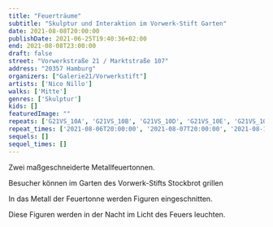 ```yaml
---
title: "Feuerträume"
subtitle: "Skulptur und Interaktion im Vorwerk-Stift Garten"
date: 2021-08-08T20:00:00
publishDate: 2021-06-25T19:40:36+02:00
end: 2021-08-08T23:00:00
draft: false
street: "Vorwerkstraße 21 / Marktstraße 107"
address: "20357 Hamburg"
organizers: ["Galerie21/Vorwerkstift"]
artists: ['Nico Nillo']
walks: ['Mitte']
genres: ['Skulptur']
kids: []
featuredImage: ""
repeats: ['G21VS_10A', 'G21VS_10B', 'G21VS_10D', 'G21VS_10E', 'G21VS_10F']
repeat_times: ['2021-08-06T20:00:00', '2021-08-07T20:00:00', '2021-08-13T20:00:00', '2021-08-14T20:00:00', '2021-08-15T20:00:00']
sequels: []
sequel_times: []
---
```


Zwei maßgeschneiderte Metallfeuertonnen.

Besucher können im Garten des Vorwerk-Stifts Stockbrot grillen

In das Metall der Feuertonne werden Figuren eingeschnitten.

Diese Figuren werden in der Nacht im Licht des Feuers leuchten.